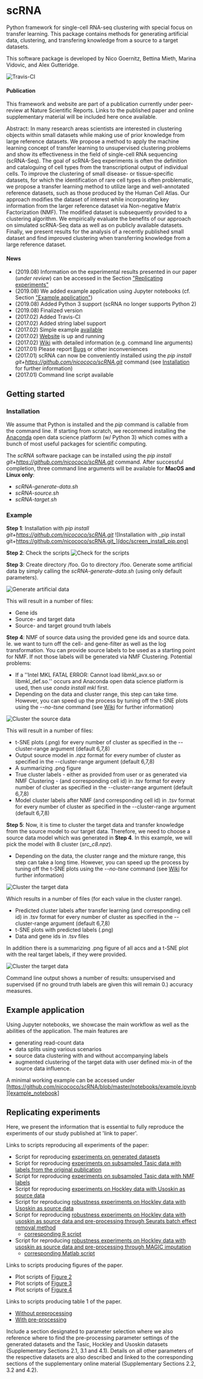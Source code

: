 scRNA
=====
Python framework for single-cell RNA-seq clustering with special 
focus on transfer learning. This package contains methods for 
generating artificial data, clustering, and transfering knowledge
from a source to a target datasets.

This software package is developed by Nico Goernitz, Bettina Mieth, Marina Vidovic, and Alex Gutteridge. 

![Travis-CI](https://travis-ci.org/nicococo/scRNA.svg?branch=master)

#### Publication
This framework and website are part of a publication currently under peer-review at Nature Scientific Reports. Links to the published paper and online supplementary material will be included here once available.

Abstract: In many research areas scientists are interested in clustering objects within small datasets while making use of prior knowledge from large reference datasets. We propose a method to apply the machine learning concept of transfer learning to unsupervised clustering problems and show its effectiveness in the field of single-cell RNA sequencing (scRNA-Seq). The goal of scRNA-Seq experiments is often the definition and cataloguing of cell types from the transcriptional output of individual cells. To improve the clustering of small disease- or tissue-specific datasets, for which the identification of rare cell types is often problematic, we propose a transfer learning method to utilize large and well-annotated reference datasets, such as those produced by the Human Cell Atlas. Our approach modifies the dataset of interest while incorporating key information from the larger reference dataset via Non-negative Matrix Factorization (NMF). The modified dataset is subsequently provided to a clustering algorithm. We empirically evaluate the benefits of our approach on simulated scRNA-Seq data as well as on publicly available datasets. Finally, we present results for the analysis of a recently published small dataset and find improved clustering when transferring knowledge from a large reference dataset. 

#### News
* (2019.08) Information on the experimental results presented in our paper (_under review_) can be accessed 
in the Section ["Replicating experiments"](#replicating-experiments)  
* (2019.08) We added example application using Jupyter notebooks (cf. Section ["Example application"](#example-application))
* (2019.08) Added Python 3 support (scRNA no longer supports Python 2)
* (2019.08) Finalized version
* (2017.02) Added Travis-CI
* (2017.02) Added string label support
* (2017.02) Simple example [available](#example)
* (2017.02) [Website](http://nicococo.github.io/scRNA/) is up and running
* (2017.02) [Wiki](https://github.com/nicococo/scRNA/wiki) with detailed information (e.g. command line arguments)
* (2017.01) Please report [Bugs](https://github.com/nicococo/scRNA/issues) or other inconveniences
* (2017.01) scRNA can now be conveniently installed using the _pip install git+https://github.com/nicococo/scRNA.git_ 
command (see [Installation](#installation) for further information)
* (2017.01) Command line script available



Getting started
---------------

### Installation
We assume that Python is installed and the _pip_ command is
callable from the command line. If starting from scratch, we recommend installing 
the [Anaconda](https://www.continuum.io/downloads) open data science 
platform (w/ Python 3) which comes with a bunch of most useful packages
for scientific computing.

The *scRNA* software package can be installed using the _pip install git+https://github.com/nicococo/scRNA.git_
command. After successful completion, three command line arguments will be 
available for **MacOS and Linux only**: 

* _scRNA-generate-data.sh_
* _scRNA-source.sh_ 
* _scRNA-target.sh_ 


### Example 
**Step 1**: Installation with _pip install git+https://github.com/nicococo/scRNA.git_
![Installation with _pip install git+https://github.com/nicococo/scRNA.git_](doc/screen_install_pip.png)



**Step 2**: Check the scripts
![Check for the scripts](doc/screen_install_scripts.png)



**Step 3**: Create directory /foo. Go to directory /foo. Generate some artificial data
by simply calling the _scRNA-generate-data.sh_ (using only default parameters).


![Generate artificial data](doc/screen_install_generate.png)


This will result in a number of files:
* Gene ids
* Source- and target data
* Source- and target ground truth labels



**Step 4**: NMF of source data using the provided gene ids and source data. Ie. we want
 to turn off the cell- and gene-filter as well as the log transformation.
 You can provide source labels to be used as a starting point for NMF. If not those labels
 will be generated via NMF Clustering.
Potential problems:
* If a ''Intel MKL FATAL ERROR: Cannot load libmkl_avx.so or libmkl_def.so.''
occurs and Anaconda open data science platform is used, then use _conda install mkl_ first.
* Depending on the data and cluster range, this step can take time. However, you can
 speed up the process by tuning off the t-SNE plots using the _--no-tsne_ command 
 (see [Wiki](https://github.com/nicococo/scRNA/wiki) for further information)

![Cluster the source data](doc/screen_install_source.png)


This will result in a number of files:
* t-SNE plots (.png) for every number of cluster as specified in the --cluster-range argument (default 6,7,8)
* Output source model in .npz format for every number of cluster as specified in the --cluster-range argument (default 6,7,8)
* A summarizing .png figure
* True cluster labels - either as provided from user or as generated via NMF Clustering - (and corresponding cell id) in .tsv format for every number of cluster as specified in the --cluster-range argument (default 6,7,8)
* Model cluster labels after NMF (and corresponding cell id) in .tsv format for every number of cluster as specified in the --cluster-range argument (default 6,7,8)




**Step 5**: Now, it is time to cluster the target data and transfer knowledge from the source model to our target data. Therefore, we need to
choose a source data model which was generated in **Step 4**. In this example, we will 
pick the model with 8 cluster (*src_c8.npz*).

* Depending on the data, the cluster range and the mixture range, this step can take a long
time. However, you can  speed up the process by tuning off the t-SNE plots using the _--no-tsne_ command 
(see [Wiki](https://github.com/nicococo/scRNA/wiki) for further information)

![Cluster the target data](doc/screen_install_target.png)

Which results in a number of files (for each value in the cluster range).
* Predicted cluster labels after transfer learning (and corresponding cell id) in .tsv format for every number of cluster as specified in the --cluster-range argument (default 6,7,8)
* t-SNE plots with predicted labels (.png)
* Data and gene ids in .tsv files

In addition there is a summarizing .png figure of all accs and a t-SNE plot with the real target labels, if they were provided.

![Cluster the target data](doc/screen_install_result.png)

Command line output shows a number of results: unsupervised and supervised (if no ground truth labels 
are given this will remain 0.) accuracy measures.

Example application
---------------

Using Jupyter notebooks, we showcase the main workflow as well as the abilities of the application.
The main features are 
* generating read-count data 
* data splits using various scenarios
* source data clustering with and without accompanying labels
* augmented clustering of the target data with user defined mix-in of the source data influence.

A minimal working example can be accessed under [https://github.com/nicococo/scRNA/blob/master/notebooks/example.ipynb][example_notebook]


[example_notebook]: https://github.com/nicococo/scRNA/blob/master/notebooks/example.ipynb


Replicating experiments 
---------------
Here, we present the information that is essential to fully reproduce the experiments of our study published at 'link to paper'.

Links to scripts reproducing all experiments of the paper: 
* Script for reproducing [experiments on generated datasets](https://github.com/nicococo/scRNA/blob/master/scripts/experiments/main_wrapper_generated_data.py)
* Script for reproducing [experiments on subsampled Tasic data with labels from the original publication](https://github.com/nicococo/scRNA/blob/master/scripts/experiments/main_wrapper_tasic.py)
* Script for reproducing [experiments on subsampled Tasic data with NMF labels](https://github.com/nicococo/scRNA/blob/master/scripts/experiments/main_wrapper_tasic_NMF_labels.py)
* Script for reproducing [experiments on Hockley data with Usoskin as source data](https://github.com/nicococo/scRNA/blob/master/scripts/experiments/main_wrapper_hockley.py)
* Script for reproducing [robustness experiments on Hockley data with Usoskin as source data](https://github.com/nicococo/scRNA/blob/master/scripts/experiments/main_wrapper_hockley_robustness.py)
* Script for reproducing [robustness experiments on Hockley data with usoskin as source data and pre-processing through Seurats batch effect removal method](https://github.com/nicococo/scRNA/blob/master/scripts/experiments/main_wrapper_hockley_robustness_seurat.py)
  - [corresponding R script](https://github.com/nicococo/scRNA/blob/master/scripts/R/seurat_cca_hockley_usoskin.R)
* Script for reproducing [robustness experiments on Hockley data with usoskin as source data and pre-processing through MAGIC imputation](https://github.com/nicococo/scRNA/blob/master/scripts/experiments/main_wrapper_hockley_robustness_magic.py)
  - [corresponding Matlab script](https://github.com/nicococo/scRNA/blob/master/scripts/matlab/magic_hockley_usoskin.m)

Links to scripts producing figures of the paper. 
* Plot scripts of [Figure 2](https://github.com/nicococo/scRNA/blob/master/scripts/plots/main_plots_generated_data.py)
* Plot scripts of [Figure 3](https://github.com/nicococo/scRNA/blob/master/scripts/plots/main_plots_tasic.py)
* Plot scripts of [Figure 4](https://github.com/nicococo/scRNA/blob/master/scripts/plots/main_plots_hockley.py)
 
Links to scripts producing table 1 of the paper.
* [Without preprocessing](https://github.com/nicococo/scRNA/blob/master/scripts/plots/evaluate_hockley_robustness.py)
* [With pre-processing](https://github.com/nicococo/scRNA/blob/master/scripts/plots/evaluate_hockley_robustness_magic_seurat.py)

Include a section designated to parameter selection where we also reference where to find the pre-processing parameter settings of the generated datasets and the Tasic, Hockley and Usoskin datasets (Supplementary Sections 2.1, 3.1 and 4.1). Details on all other parameters of the respective datasets are also described and linked to the corresponding sections of the supplementary online material (Supplementary Sections 2.2, 3.2 and 4.2).
